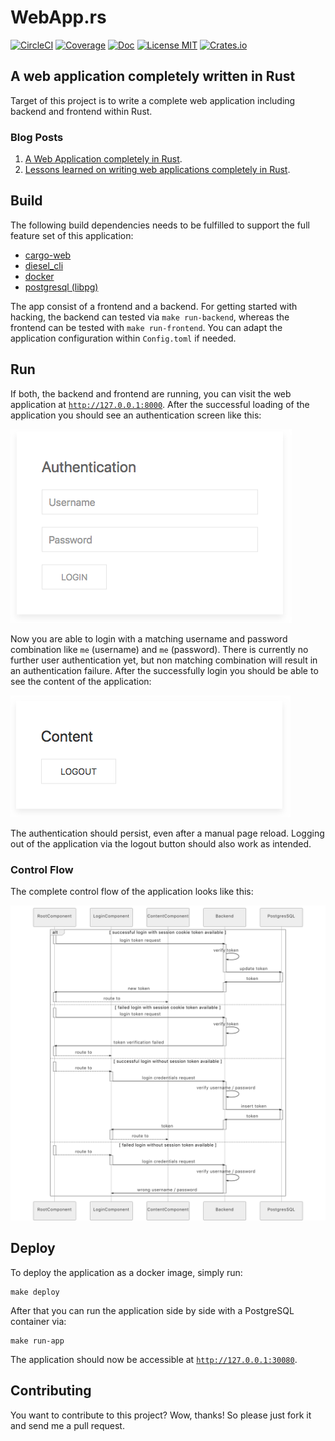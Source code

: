 # WebApp.rs

[![CircleCI](https://circleci.com/gh/saschagrunert/webapp.rs.svg?style=shield)](https://circleci.com/gh/saschagrunert/webapp.rs)
[![Coverage](https://codecov.io/gh/saschagrunert/webapp.rs/branch/master/graph/badge.svg)](https://codecov.io/gh/saschagrunert/webapp.rs)
[![Doc](https://img.shields.io/badge/doc-webapp-orange.svg)](https://saschagrunert.github.io/webapp.rs/doc/webapp/index.html)
[![License MIT](https://img.shields.io/badge/license-MIT-blue.svg)](https://github.com/saschagrunert/webapp.rs/blob/master/LICENSE)
[![Crates.io](https://img.shields.io/crates/v/webapp.svg)](https://crates.io/crates/webapp)

## A web application completely written in Rust

Target of this project is to write a complete web application including backend and frontend within Rust.

### Blog Posts

1.  [A Web Application completely in Rust](https://medium.com/@saschagrunert/a-web-application-completely-in-rust-6f6bdb6c4471).
2.  [Lessons learned on writing web applications completely in Rust](https://medium.com/@saschagrunert/lessons-learned-on-writing-web-applications-completely-in-rust-2080d0990287).

## Build

The following build dependencies needs to be fulfilled to support the full feature set of this application:

-   [cargo-web](https://github.com/koute/cargo-web)
-   [diesel_cli](https://github.com/diesel-rs/diesel)
-   [docker](https://github.com/docker/docker-ce)
-   [postgresql (libpg)](https://www.postgresql.org/)

The app consist of a frontend and a backend. For getting started with hacking, the backend can tested via
`make run-backend`, whereas the frontend can be tested with `make run-frontend`. You can adapt the application
configuration within `Config.toml` if needed.

## Run

If both, the backend and frontend are running, you can visit the web application at
[`http://127.0.0.1:8000`](http://127.0.0.1:8000). After the successful loading of the application you should see an
authentication screen like this:

![authentication screen](.github/authentication_screen.png 'Authentication Screen')

Now you are able to login with a matching username and password combination like `me` (username) and `me` (password).
There is currently no further user authentication yet, but non matching combination will result in an authentication
failure. After the successfully login you should be able to see the content of the application:

![content screen](.github/content_screen.png 'Content Screen')

The authentication should persist, even after a manual page reload. Logging out of the application via the logout button
should also work as intended.

### Control Flow

The complete control flow of the application looks like this:

![control screen](.github/flow_chart.png 'Control Flow')

## Deploy

To deploy the application as a docker image, simply run:

```console
make deploy
```

After that you can run the application side by side with a PostgreSQL container via:

```console
make run-app
```

The application should now be accessible at [`http://127.0.0.1:30080`](http://127.0.0.1:30080).

## Contributing

You want to contribute to this project? Wow, thanks! So please just fork it and send me a pull request.
